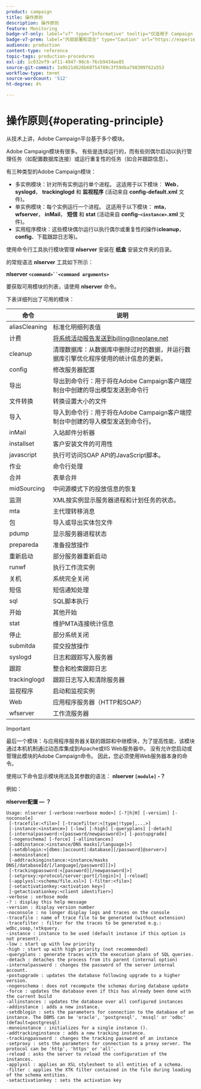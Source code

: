 ```yaml
---
product: campaign
title: 操作原则
description: 操作原则
feature: Monitoring
badge-v7-only: label="v7" type="Informative" tooltip="仅适用于 Campaign Classic v7"
badge-v7-prem: label="内部部署和混合" type="Caution" url="https://experienceleague.adobe.com/docs/campaign-classic/using/installing-campaign-classic/architecture-and-hosting-models/hosting-models-lp/hosting-models.html?lang=zh-Hans" tooltip="仅适用于内部部署和混合部署"
audience: production
content-type: reference
topic-tags: production-procedures
exl-id: 1c032ef9-af11-4947-90c6-76cb9434ae85
source-git-commit: 3a9b21d626b60754789c3f594ba798309f62a553
workflow-type: tm+mt
source-wordcount: '512'
ht-degree: 4%

---
```


# 操作原则{#operating-principle}



从技术上讲，Adobe Campaign平台基于多个模块。

Adobe Campaign模块有很多。 有些是连续运行的，而有些则偶尔启动以执行管理任务（如配置数据库连接）或运行重复性的任务（如合并跟踪信息）。

有三种类型的Adobe Campaign模块：

* 多实例模块：针对所有实例运行单个进程。 这适用于以下模块： **Web**， **syslogd**， **trackinglogd** 和 **监视程序** (活动来自 **config-default.xml** 文件)。
* 单实例模块：每个实例运行一个进程。 这适用于以下模块： **mta**， **wfserver**， **inMail**， **短信** 和 **stat** (活动来自 **config-`<instance>`.xml** 文件)。
* 实用程序模块：这些模块偶尔运行以执行偶尔或重复性的操作(**cleanup**， **config**、下载跟踪日志等)。

使用命令行工具执行模块管理 **nlserver** 安装在 **纸盒** 安装文件夹的目录。

的常规语法 **nlserver** 工具如下所示：

**nlserver `<command>``<command arguments>`**

要获取可用模块的列表，请使用 **nlserver** 命令。

下表详细列出了可用的模块：

| 命令 | 说明 |
|---|---|
| aliasCleaning | 标准化明细列表值 |
| 计费 | 将系统活动报告发送到billing@neolane.net |
| cleanup | 清理数据库：从数据库中删除过时的数据，并运行数据库引擎优化程序使用的统计信息的更新。 |
| config | 修改服务器配置 |
| 导出 | 导出到命令行：用于将在Adobe Campaign客户端控制台中创建的导出模型发送到命令行 |
| 文件转换 | 转换设置大小的文件 |
| 导入 | 导入到命令行：用于将在Adobe Campaign客户端控制台中创建的导入模型发送到命令行。 |
| inMail | 入站邮件分析器 |
| installset | 客户安装文件的可用性 |
| javascript | 执行可访问SOAP API的JavaScript脚本。 |
| 作业 | 命令行处理 |
| 合并 | 表单合并 |
| midSourcing | 中间源模式下的投放信息的恢复 |
| 监测 | XML按实例显示服务器进程和计划任务的状态。 |
| mta | 主代理转移消息 |
| 包 | 导入或导出实体包文件 |
| pdump | 显示服务器进程状态 |
| prepareda | 准备投放操作 |
| 重新启动 | 部分服务器重新启动 |
| runwf | 执行工作流实例 |
| 关机 | 系统完全关闭 |
| 短信 | 短信通知处理 |
| sql | SQL脚本执行 |
| 开始 | 其他开始 |
| stat | 维护MTA连接统计信息 |
| 停止 | 部分系统关闭 |
| submitda | 提交投放操作 |
| syslogd | 日志和跟踪写入服务器 |
| 跟踪 | 整合和检索跟踪日志 |
| trackinglogd | 跟踪日志写入和清除服务器 |
| 监视程序 | 启动和监视实例 |
| Web | 应用程序服务器（HTTP和SOAP） |
| wfserver | 工作流服务器 |

>[!IMPORTANT]
>
>最后一个模块：与应用程序服务器关联的跟踪和中继模块，为了提高性能，该模块通过本机机制通过动态库集成到Apache或IIS Web服务器中。 没有允许您启动或管理此模块的Adobe Campaign命令。 因此，您必须使用Web服务器本身的命令。

使用以下命令显示模块用法及其参数的语法： **nlserver `[module]` -？**

例如：

**nlserver配置 — ？**

```
Usage: nlserver [-verbose:<verbose mode>] [-?|h|H] [-version] [-noconsole]
 [-tracefile:<file>] [-tracefilter:<[type|!type],...>]
 [-instance:<instance>] [-low] [-high] [-queryplans] [-detach]
 [-internalpassword:<[password/newpassword]>] [-postupgrade]
 [-nogenschema] [-force] [-allinstances]
 [-addinstance:<instance/DNS masks[/language]>]
 [-setdblogin:<[dbms:]account[:database][/password]@server>]
 [-monoinstance]
 [-addtrackinginstance:<instance/masks DNS[/databaseId/[/language[/password]]]>]
 [-trackingpassword:<[password][/newpassword]>]
 [-setproxy:<protocol/server:port[/login]>] [-reload]
 [-applyxsl:<schema/file.xsl>] [-filter:<file>]
 [-setactivationkey:<activation key>]
 [-getactivationkey:<client identifier>]
-verbose : verbose mode
-? : display this help message
-version : display version number
-noconsole : no longer display logs and traces on the console
-tracefile : name of trace file to be generated (without extension)
-tracefilter : filter for the traces to be generated e.g.: wdbc,soap,!xtkquery.
-instance : instance to be used (default instance if this option is not present).
-low : start up with low priority
-high : start up with high priority (not recommended)
-queryplans : generate traces with the execution plans of SQL queries.
-detach : detaches the process from its parent (internal option)
-internalpassword : changes the password of the server internal account.
-postupgrade : updates the database following upgrade to a higher version. 
-nogenschema : does not recompute the schemas during database update
-force : updates the database even if this has already been done with the current build 
-allinstances : updates the database over all configured instances
-addinstance : adds a new instance.
-setdblogin : sets the parameters for connection to the database of an instance. The DBMS can be 'oracle', 'postgresql', 'mssql' or 'odbc' (default=postgresql)
-monoinstance : initializes for a single instance ().
-addtrackinginstance : adds a new tracking instance.
-trackingpassword : changes the tracking password of an instance
-setproxy : sets the parameters for connection to a proxy server. The protocol can be 'http', 'https' or 'all'.
-reload : asks the server to reload the configuration of the instances. 
-applyxsl : applies an XSL stylesheet to all entities of a schema. 
-filter : applies the XTK filter contained in the file during loading of the schema entities.
-setactivationkey : sets the activation key
```
